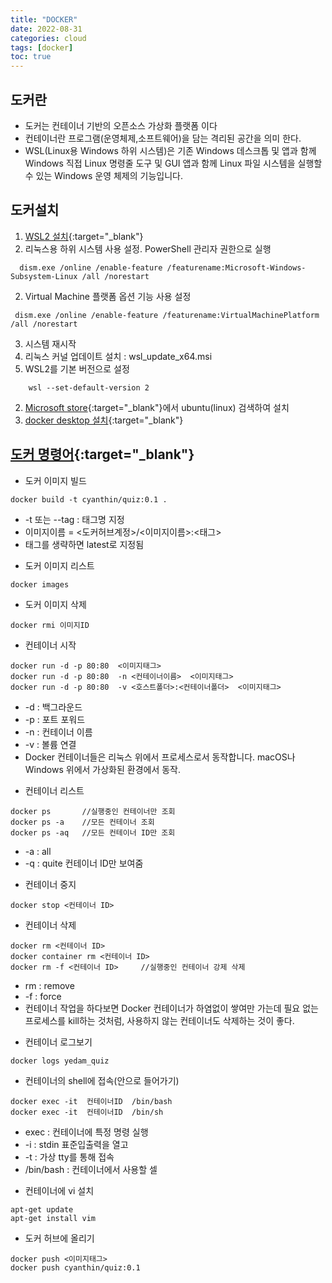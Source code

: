 ```yaml
---
title: "DOCKER"
date: 2022-08-31
categories: cloud  
tags: [docker]
toc: true
---
```


## 도커란
- 도커는 컨테이너 기반의 오픈소스 가상화 플랫폼 이다
- 컨테이너란 프로그램(운영체제,소프트웨어)을 담는 격리된 공간을 의미 한다. 
- WSL(Linux용 Windows 하위 시스템)은 기존 Windows 데스크톱 및 앱과 함께 Windows 직접 Linux 명령줄 도구 및 GUI 앱과 함께 Linux 파일 시스템을 실행할 수 있는 Windows 운영 체제의 기능입니다.

## 도커설치
1. [WSL2 설치](https://docs.microsoft.com/ko-kr/windows/wsl/install-manual){:target="_blank"}
  1. 리눅스용 하위 시스템 사용 설정. PowerShell 관리자 권한으로 실행
```  
  dism.exe /online /enable-feature /featurename:Microsoft-Windows-Subsystem-Linux /all /norestart
```  
  2. Virtual Machine 플랫폼 옵션 기능 사용 설정
```
 dism.exe /online /enable-feature /featurename:VirtualMachinePlatform /all /norestart
 ```
  3. 시스템 재시작
  4. 리눅스 커널 업데이트 설치 : wsl_update_x64.msi
  5. WSL2를 기본 버전으로 설정
```
    wsl --set-default-version 2
```    
2. [Microsoft store](https://apps.microsoft.com/store/detail/ubuntu-2004/9N6SVWS3RX71?hl=ko-kr&gl=KR){:target="_blank"}에서 ubuntu(linux) 검색하여 설치
3. [docker desktop 설치](https://www.docker.com/products/docker-desktop/){:target="_blank"}

## [도커 명령어](https://docs.docker.com/engine/reference/commandline/cli/){:target="_blank"}
- 도커 이미지 빌드
```
docker build -t cyanthin/quiz:0.1 .			
```
  * -t 또는 --tag  : 태그명 지정
  * 이미지이름 = <도커허브계정>/<이미지이름>:<태그>  
  * 태그를 생략하면 latest로 지정됨

- 도커 이미지 리스트  
``` 
docker images
```

- 도커 이미지 삭제
```
docker rmi 이미지ID
```

- 컨테이너 시작 
```
docker run -d -p 80:80  <이미지태그> 
docker run -d -p 80:80  -n <컨테이너이름>  <이미지태그> 
docker run -d -p 80:80  -v <호스트폴더>:<컨테이너폴더>  <이미지태그>
```
  * -d : 백그라운드 
  * -p : 포트 포워드
  * -n : 컨테이너 이름
  * -v : 볼륨 연결
  * Docker 컨테이너들은 리눅스 위에서 프로세스로서 동작합니다. macOS나 Windows 위에서 가상화된 환경에서 동작.

- 컨테이너 리스트
```
docker ps       //실행중인 컨테이너만 조회
docker ps -a    //모든 컨테이너 조회
docker ps -aq   //모든 컨테이너 ID만 조회     
```
  * -a : all
  * -q : quite 컨테이너 ID만 보여줌

- 컨테이너 중지
```
docker stop <컨테이너 ID> 
```

- 컨테이너 삭제
```
docker rm <컨테이너 ID> 
docker container rm <컨테이너 ID> 
docker rm -f <컨테이너 ID>     //실행중인 컨테이너 강제 삭제
```
  * rm : remove
  * -f : force
  * 컨테이너 작업을 하다보면 Docker 컨테이너가 하염없이 쌓여만 가는데 필요 없는 프로세스를 kill하는 것처럼, 사용하지 않는 컨테이너도 삭제하는 것이 좋다.

- 컨테이너 로그보기
```
docker logs yedam_quiz
 ```

- 컨테이너의 shell에 접속(안으로 들어가기)
```
docker exec -it  컨테이너ID  /bin/bash 
docker exec -it  컨테이너ID  /bin/sh
```
  * exec : 컨테이너에 특정 명령 실행
  * -i : stdin 표준입출력을 열고
  * -t : 가상 tty를 통해 접속
  * /bin/bash : 컨테이너에서 사용할 셀

- 컨테이너에 vi 설치
```
apt-get update
apt-get install vim
```

- 도커 허브에 올리기
```
docker push <이미지태그>
docker push cyanthin/quiz:0.1
```
